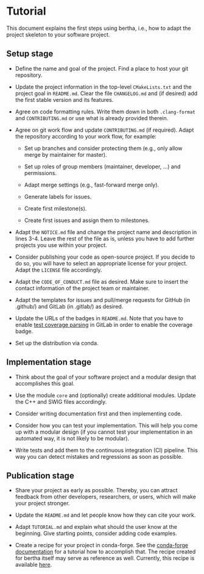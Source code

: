 # Tutorial

This document explains the first steps using bertha, i.e., how to adapt the
project skeleton to your software project.

## Setup stage

 - Define the name and goal of the project. Find a place to host your git
   repository.

 - Update the project information in the top-level `CMakeLists.txt` and the
   project goal in `README.md`. Clear the file `CHANGELOG.md` and (if
   desired) add the first stable version and its features.

 - Agree on code formatting rules. Write them down in both `.clang-format`
   and `CONTRIBUTING.md` or use what is already provided therein.

 - Agree on git work flow and update `CONTRIBUTING.md` (if required). Adapt
   the repository according to your work flow, for example:

    - Set up branches and consider protecting them (e.g., only allow
      merge by maintainer for master).

    - Set up roles of group members (maintainer, developer, ...) and
      permissions.

    - Adapt merge settings (e.g., fast-forward merge only).

    - Generate labels for issues.

    - Create first milestone(s).

    - Create first issues and assign them to milestones.

 - Adapt the `NOTICE.md` file and change the project name and description in
   lines 3-4. Leave the rest of the file as is, unless you have to add
   further projects you use within your project.

 - Consider publishing your code as open-source project. If you decide to
   do so, you will have to select an appropriate license for your project.
   Adapt the `LICENSE` file accordingly.

 - Adapt the `CODE_OF_CONDUCT.md` file as desired. Make sure to insert the
   contact information of the project team or maintainer.

 - Adapt the templates for issues and pull/merge requests for GitHub (in
   .github/) and GitLab (in .gitlab/) as desired.

 - Update the URLs of the badges in `README.md`. Note that you have to
   enable [test coverage parsing](https://docs.gitlab.com/ee/user/project/pipelines/settings.html#test-coverage-parsing) in GitLab in order to enable the
   coverage badge.

 - Set up the distribution via conda.

## Implementation stage

 - Think about the goal of your software project and a modular design that
   accomplishes this goal.

 - Use the module `core` and (optionally) create additional modules. Update
   the C++ and SWIG files accordingly.

 - Consider writing documentation first and then implementing code.

 - Consider how you can test your implementation. This will help you
   come up with a modular design (if you cannot test your implementation in
   an automated way, it is not likely to be modular).

 - Write tests and add them to the continuous integration (CI) pipeline. This
   way you can detect mistakes and regressions as soon as possible.

## Publication stage

 - Share your project as early as possible. Thereby, you can attract
   feedback from other developers, researchers, or users, which will make
   your project stronger.

 - Update the `README.md` and let people know how they can cite your work.

 - Adapt `TUTORIAL.md` and explain what should the user know at the
   beginning. Give starting points, consider adding code examples.

 - Create a recipe for your project in conda-forge. See the [conda-forge
   documentation](https://conda-forge.org/docs/maintainer/adding_pkgs.html)
   for a tutorial how to accomplish that. The recipe created for bertha
   itself may serve as reference as well. Currently, this recipe is available
   [here](https://github.com/conda-forge/staged-recipes/pull/10097).
